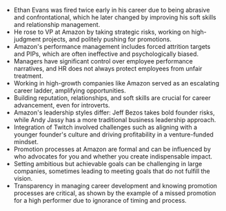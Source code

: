 - Ethan Evans was fired twice early in his career due to being abrasive and confrontational, which he later changed by improving his soft skills and relationship management.
- He rose to VP at Amazon by taking strategic risks, working on high-judgment projects, and politely pushing for promotions.
- Amazon's performance management includes forced attrition targets and PIPs, which are often ineffective and psychologically biased.
- Managers have significant control over employee performance narratives, and HR does not always protect employees from unfair treatment.
- Working in high-growth companies like Amazon served as an escalating career ladder, amplifying opportunities.
- Building reputation, relationships, and soft skills are crucial for career advancement, even for introverts.
- Amazon's leadership styles differ: Jeff Bezos takes bold founder risks, while Andy Jassy has a more traditional business leadership approach.
- Integration of Twitch involved challenges such as aligning with a younger founder's culture and driving profitability in a venture-funded mindset.
- Promotion processes at Amazon are formal and can be influenced by who advocates for you and whether you create indispensable impact.
- Setting ambitious but achievable goals can be challenging in large companies, sometimes leading to meeting goals that do not fulfill the vision.
- Transparency in managing career development and knowing promotion processes are critical, as shown by the example of a missed promotion for a high performer due to ignorance of timing and process.

